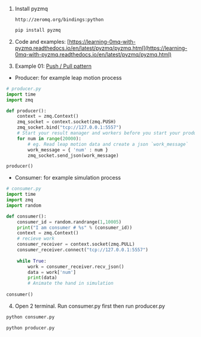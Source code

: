 1. Install pyzmq

   ```http://zeromq.org/bindings:python```

   ```bash
   pip install pyzmq
   ```

2. Code and examples: [https://learning-0mq-with-pyzmq.readthedocs.io/en/latest/pyzmq/pyzmq.html](https://learning-0mq-with-pyzmq.readthedocs.io/en/latest/pyzmq/pyzmq.html)

3. Example 01: [Push / Pull pattern](https://learning-0mq-with-pyzmq.readthedocs.io/en/latest/pyzmq/patterns/pushpull.html)

- Producer: for example leap motion process

```python
# producer.py
import time
import zmq

def producer():
    context = zmq.Context()
    zmq_socket = context.socket(zmq.PUSH)
    zmq_socket.bind("tcp://127.0.0.1:5557")
    # Start your result manager and workers before you start your producers
    for num in range(20000):
        # eg. Read leap motion data and create a json `work_message`
        work_message = { 'num' : num }
        zmq_socket.send_json(work_message)

producer()
```

- Consumer: for example simulation process

```python
# consumer.py
import time
import zmq
import random

def consumer():
    consumer_id = random.randrange(1,10005)
    print("I am consumer # %s" % (consumer_id))
    context = zmq.Context()
    # recieve work
    consumer_receiver = context.socket(zmq.PULL)
    consumer_receiver.connect("tcp://127.0.0.1:5557")
    
    while True:
        work = consumer_receiver.recv_json()
        data = work['num']
        print(data)
        # Animate the hand in simulation
        
consumer()
```

4. Open 2 terminal. Run consumer.py first then run producer.py

```bash
python consumer.py
```

```bash
python producer.py
```




